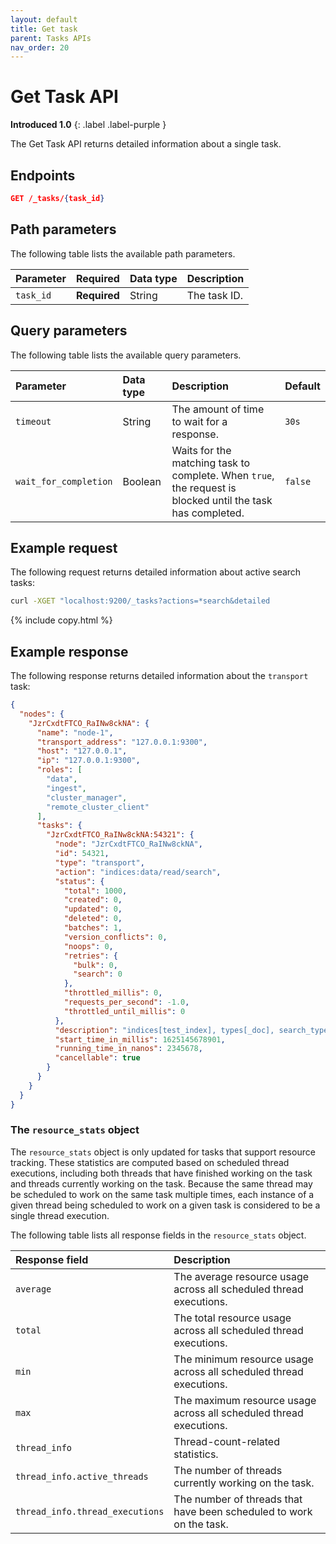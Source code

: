 ```yaml
---
layout: default
title: Get task
parent: Tasks APIs
nav_order: 20
---
```


# Get Task API
**Introduced 1.0**
{: .label .label-purple }

The Get Task API returns detailed information about a single task.

<!-- spec_insert_start
api: tasks.get
component: endpoints
-->
## Endpoints
```json
GET /_tasks/{task_id}
```
<!-- spec_insert_end -->

<!-- spec_insert_start
api: tasks.get
component: path_parameters
-->
## Path parameters

The following table lists the available path parameters.

| Parameter | Required | Data type | Description |
| :--- | :--- | :--- | :--- |
| `task_id` | **Required** | String | The task ID. |

<!-- spec_insert_end -->

<!-- spec_insert_start
api: tasks.get
component: query_parameters
-->
## Query parameters

The following table lists the available query parameters.

| Parameter | Data type | Description | Default |
| :--- | :--- | :--- | :--- |
| `timeout` | String | The amount of time to wait for a response. | `30s` |
| `wait_for_completion` | Boolean | Waits for the matching task to complete. When `true`, the request is blocked until the task has completed. | `false` |

<!-- spec_insert_end -->

## Example request

The following request returns detailed information about active search tasks:

```bash
curl -XGET "localhost:9200/_tasks?actions=*search&detailed
```
{% include copy.html %}

## Example response

The following response returns detailed information about the `transport` task:

```json
{
  "nodes": {
    "JzrCxdtFTCO_RaINw8ckNA": {
      "name": "node-1",
      "transport_address": "127.0.0.1:9300",
      "host": "127.0.0.1",
      "ip": "127.0.0.1:9300",
      "roles": [
        "data",
        "ingest",
        "cluster_manager",
        "remote_cluster_client"
      ],
      "tasks": {
        "JzrCxdtFTCO_RaINw8ckNA:54321": {
          "node": "JzrCxdtFTCO_RaINw8ckNA",
          "id": 54321,
          "type": "transport",
          "action": "indices:data/read/search",
          "status": {
            "total": 1000,
            "created": 0,
            "updated": 0,
            "deleted": 0,
            "batches": 1,
            "version_conflicts": 0,
            "noops": 0,
            "retries": {
              "bulk": 0,
              "search": 0
            },
            "throttled_millis": 0,
            "requests_per_second": -1.0,
            "throttled_until_millis": 0
          },
          "description": "indices[test_index], types[_doc], search_type[QUERY_THEN_FETCH], source[{\"query\":{\"match_all\":{}}}]",
          "start_time_in_millis": 1625145678901,
          "running_time_in_nanos": 2345678,
          "cancellable": true
        }
      }
    }
  }
}
```

### The `resource_stats` object

The `resource_stats` object is only updated for tasks that support resource tracking. These statistics are computed based on scheduled thread executions, including both threads that have finished working on the task and threads currently working on the task. Because the same thread may be scheduled to work on the same task multiple times, each instance of a given thread being scheduled to work on a given task is considered to be a single thread execution.

The following table lists all response fields in the `resource_stats` object. 

Response field | Description |
:--- | :--- |
`average` | The average resource usage across all scheduled thread executions. |
`total` | The total resource usage across all scheduled thread executions. |
`min` | The minimum resource usage across all scheduled thread executions. |
`max` | The maximum resource usage across all scheduled thread executions. |
`thread_info` | Thread-count-related statistics.|
`thread_info.active_threads` | The number of threads currently working on the task. |
`thread_info.thread_executions` | The number of threads that have been scheduled to work on the task. |
